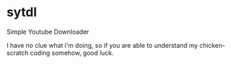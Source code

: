 # sytdl
Simple Youtube Downloader

I have no clue what i'm doing, so if you are able to understand my chicken-scratch coding somehow, good luck.
